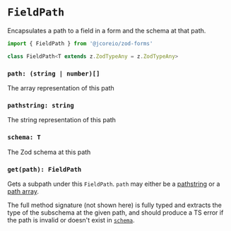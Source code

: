 # `FieldPath`

Encapsulates a path to a field in a form and the schema at that path.

```ts
import { FieldPath } from '@jcoreio/zod-forms'
```

```ts
class FieldPath<T extends z.ZodTypeAny = z.ZodTypeAny>
```

### `path: (string | number)[]`

The array representation of this path

### `pathstring: string`

The string representation of this path

### `schema: T`

The Zod schema at this path

### `get(path): FieldPath`

Gets a subpath under this `FieldPath`. `path` may either be a [pathstring](../concepts.md#pathstrings) or a [path array](../concepts.md#path-arrays).

The full method signature (not shown here) is fully typed and extracts the type of the subschema at
the given path, and should produce a TS error if the path is invalid or doesn't exist in [`schema`](#schema-t).
